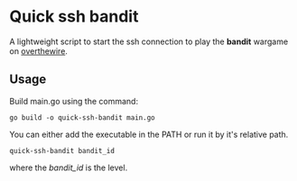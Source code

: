 # Quick ssh bandit
A lightweight script to start the ssh connection to play the **bandit** wargame on [overthewire](https://overthewire.org/wargames/). 

## Usage
Build main.go using the command:
```shell
go build -o quick-ssh-bandit main.go
```
You can either add the executable in the PATH or run it by it's relative path.
```shell
quick-ssh-bandit bandit_id
```
where the *bandit_id* is the level.